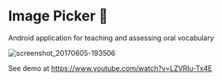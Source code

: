 # Image Picker 🎑

Android application for teaching and assessing oral vocabulary

![screenshot_20170605-193506](https://cloud.githubusercontent.com/assets/15718174/26795524/3ec4157a-4a26-11e7-9c84-b88677dcb35c.png)

See demo at https://www.youtube.com/watch?v=LZVRIu-Tx4E
